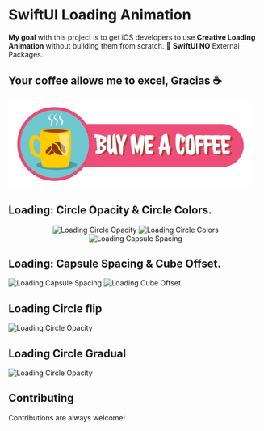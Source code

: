 # SwiftUI Loading Animation

<strong>My goal</strong> with this project is to get iOS developers to use <strong>Creative Loading Animation</strong> without building them from scratch. 💯 <strong>SwiftUI NO</strong> External Packages.


## Your coffee allows me to excel, Gracias ☕

<a href="https://www.buymeacoffee.com/adamkif" target="_blank" rel="noopener noreferrer"><img src="https://github.com/adam-kif/SwiftUI-Loading-Animation/blob/main/SwiftUI-Loading-Animation/Screenshot/BuyMeACoffee.png" alt="Buy Me A Coffee" /></a>

## Loading: Circle Opacity & Circle Colors.
<div align="center" width="100%">
 <img width="20%" src="https://github.com/adamkif/SwiftUI-Loading-Animation/blob/main/SwiftUI-Loading-Animation/Screenshot/LoadingCircleOpacity.gif" alt="Loading Circle  Opacity">
 <img width="20%" src="https://github.com/adamkif/SwiftUI-Loading-Animation/blob/main/SwiftUI-Loading-Animation/Screenshot/LoadingCircleColors.gif"  alt="Loading Circle Colors">
  <img width="20%" src="https://github.com/adamkif/SwiftUI-Loading-Animation/blob/main/SwiftUI-Loading-Animation/Screenshot/LoadingCapsuleSpacing.gif" alt="Loading Capsule  Spacing">
</div>

## Loading: Capsule Spacing & Cube Offset.
<div align="start">
 <img src="https://github.com/adamkif/SwiftUI-Loading-Animation/blob/main/SwiftUI-Loading-Animation/Screenshot/LoadingCapsuleSpacing.gif" alt="Loading Capsule  Spacing">
 <img margin-left="40px" src="https://github.com/adamkif/SwiftUI-Loading-Animation/blob/main/SwiftUI-Loading-Animation/Screenshot/LoadingCubeOffset.gif"    alt="Loading Cube Offset">
</div>

## Loading Circle flip

![Loading Circle Opacity](https://github.com/adamkif/SwiftUI-Loading-Animation/blob/main/SwiftUI-Loading-Animation/Screenshot/LoadingCircleFlip.gif)

## Loading Circle Gradual

![Loading Circle Opacity](https://github.com/adamkif/SwiftUI-Loading-Animation/blob/main/SwiftUI-Loading-Animation/Screenshot/LoadingCircleGradual.gif)

## Contributing

Contributions are always welcome!

